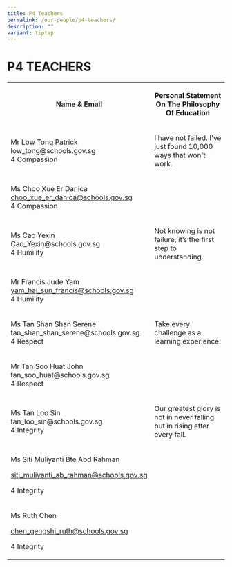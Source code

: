 ```yaml
---
title: P4 Teachers
permalink: /our-people/p4-teachers/
description: ""
variant: tiptap
---
```

<h1><strong>P4 TEACHERS</strong></h1>
<table style="minWidth: 50px">
<colgroup>
<col>
<col>
</colgroup>
<tbody>
<tr>
<th rowspan="1" colspan="1">
<p>Name &amp; Email</p>
</th>
<th rowspan="1" colspan="1">
<p>Personal Statement On The Philosophy Of Education</p>
</th>
</tr>
<tr>
<td rowspan="1" colspan="1">
<p>Mr Low Tong Patrick
<br><a rel="noopener noreferrer nofollow" target="_blank">low_tong@schools.gov.sg</a>
<br>4 Compassion</p>
</td>
<td rowspan="1" colspan="1">
<p>I have not failed. I've just found 10,000 ways that won't work.</p>
</td>
</tr>
<tr>
<td rowspan="1" colspan="1">
<p>Ms Choo Xue Er Danica
<br><a href="mailto:choo_xue_er_danica@schools.gov.sg" rel="noopener noreferrer nofollow" target="_blank">choo_xue_er_danica@schools.gov.sg</a>
<br>4 Compassion</p>
</td>
<td rowspan="1" colspan="1">
<p></p>
</td>
</tr>
<tr>
<td rowspan="1" colspan="1">
<p>Ms Cao Yexin
<br><a rel="noopener noreferrer nofollow" target="_blank">Cao_Yexin@schools.gov.sg</a>
<br>4 Humility</p>
</td>
<td rowspan="1" colspan="1">
<p>Not knowing is not failure, it’s the first step to understanding.</p>
</td>
</tr>
<tr>
<td rowspan="1" colspan="1">
<p>Mr Francis Jude Yam
<br><a href="mailto:yam_hai_sun_francis@schools.gov.sg" rel="noopener noreferrer nofollow" target="_blank">yam_hai_sun_francis@schools.gov.sg</a>
<br>4 Humility</p>
</td>
<td rowspan="1" colspan="1">
<p></p>
</td>
</tr>
<tr>
<td rowspan="1" colspan="1">
<p>Ms Tan Shan Shan Serene
<br><a rel="noopener noreferrer nofollow" target="_blank">tan_shan_shan_serene@schools.gov.sg</a>
<br>4 Respect</p>
</td>
<td rowspan="1" colspan="1">
<p>Take every challenge as a learning experience!</p>
</td>
</tr>
<tr>
<td rowspan="1" colspan="1">
<p>Mr Tan Soo Huat John
<br><a rel="noopener noreferrer nofollow" target="_blank">tan_soo_huat@schools.gov.sg</a>
<br>4 Respect</p>
</td>
<td rowspan="1" colspan="1">
<p></p>
</td>
</tr>
<tr>
<td rowspan="1" colspan="1">
<p>Ms Tan Loo Sin
<br><a rel="noopener noreferrer nofollow" target="_blank">tan_loo_sin@schools.gov.sg</a>
<br>4 Integrity</p>
</td>
<td rowspan="1" colspan="1">
<p>Our greatest glory is not in never falling but in rising after every fall.</p>
</td>
</tr>
<tr>
<td rowspan="1" colspan="1">
<p>Ms Siti Muliyanti Bte Abd Rahman</p>
<p><a href="mailto:siti_muliyanti_ab_rahman@schools.gov.sg" rel="noopener noreferrer nofollow" target="_blank">siti_muliyanti_ab_rahman@schools.gov.sg</a>
</p>
<p>4 Integrity</p>
</td>
<td rowspan="1" colspan="1">
<p></p>
</td>
</tr>
<tr>
<td rowspan="1" colspan="1">
<p>Ms Ruth Chen</p>
<p><a href="mailto:chen_gengshi_ruth@schools.gov.sg" rel="noopener noreferrer nofollow" target="_blank">chen_gengshi_ruth@schools.gov.sg</a>
</p>
<p>4 Integrity</p>
</td>
<td rowspan="1" colspan="1">
<p></p>
</td>
</tr>
</tbody>
</table>
<p></p>